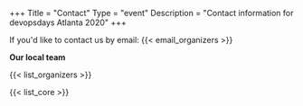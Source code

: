 +++
Title = "Contact"
Type = "event"
Description = "Contact information for devopsdays Atlanta 2020"
+++

If you'd like to contact us by email: {{< email_organizers >}}

**Our local team**

{{< list_organizers >}}


{{< list_core >}}
